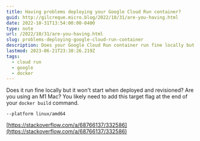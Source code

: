 ```yaml
---
title: Having problems deploying your Google Cloud Run container?
guid: http://gilcreque.micro.blog/2022/10/31/are-you-having.html
date: 2022-10-31T13:54:00:00-0400
type: note
url: /2022/10/31/are-you-having.html
slug: problems-deploying-google-cloud-run-container
description: Does your Google Cloud Run container run fine locally but it won't start when deployed and revisioned?
lastmod: 2023-06-21T23:38:26.219Z
tags:
  - cloud run
  - google
  - docker
---
```

Does it run fine locally but it won't start when deployed and revisioned? Are you using an M1 Mac? You likely need to add this target flag at the end of your `docker build` command.

`--platform linux/amd64`

[https://stackoverflow.com/a/68766137/332586](https://stackoverflow.com/a/68766137/332586)
